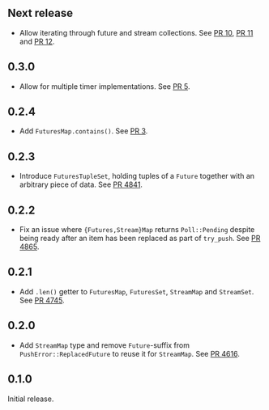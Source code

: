 ## Next release

- Allow iterating through future and stream collections.
  See [PR 10](https://github.com/thomaseizinger/rust-futures-bounded/pull/10),
  [PR 11](https://github.com/thomaseizinger/rust-futures-bounded/pull/11)
  and [PR 12](https://github.com/thomaseizinger/rust-futures-bounded/pull/12).

## 0.3.0

- Allow for multiple timer implementations.
  See [PR 5](https://github.com/thomaseizinger/rust-futures-bounded/pull/5).

## 0.2.4

- Add `FuturesMap.contains()`.
  See [PR 3](https://github.com/thomaseizinger/rust-futures-bounded/pull/3).

## 0.2.3

- Introduce `FuturesTupleSet`, holding tuples of a `Future` together with an arbitrary piece of data.
  See [PR 4841](https://github.com/libp2p/rust-libp2p/pull/4841).

## 0.2.2

- Fix an issue where `{Futures,Stream}Map` returns `Poll::Pending` despite being ready after an item has been replaced as part of `try_push`.
  See [PR 4865](https://github.com/libp2p/rust-libp2p/pull/4865).

## 0.2.1

- Add `.len()` getter to `FuturesMap`, `FuturesSet`, `StreamMap` and `StreamSet`.
  See [PR 4745](https://github.com/libp2p/rust-libp2p/pull/4745).

## 0.2.0

- Add `StreamMap` type and remove `Future`-suffix from `PushError::ReplacedFuture` to reuse it for `StreamMap`.
  See [PR 4616](https://github.com/libp2p/rust-libp2p/pull/4616).

## 0.1.0

Initial release.
